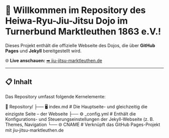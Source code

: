 # 🎌 Willkommen im Repository des **Heiwa-Ryu-Jiu-Jitsu Dojo** im Turnerbund Marktleuthen 1863 e.V.!  

Dieses Projekt enthält die offizielle Webseite des Dojos, die über **GitHub Pages** und **Jekyll** bereitgestellt wird.

🌐 **Live anschauen:** [➡ jiu-jitsu-marktleuthen.de](https://jiu-jitsu-marktleuthen.de)  

---

## 📋 Inhalt  
Das Repository umfasst folgende Kernelemente:

📂 Repository/
├── 🖥️ index.md            # Die Hauptseite- und gleichzeitig die einzigste Seite – der Webseite
├── ⚙️ _config.yml         # Enthält die Konfigurations- und Steuerungseinstellungen der Jekyll-Webseite (z. B. Themes, Navigation
└── 🌐 CNAME               # Verknüpft das GitHub Pages-Projekt mit jiu-jitsu-marktleuthen.de